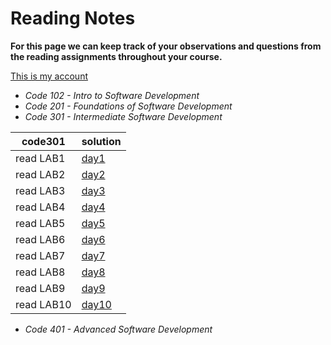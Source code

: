 # Reading Notes

**For this page we can keep track of your observations and questions from the reading assignments throughout your course.**

[This is my account](https://github.com/fawzi-shiyyab19)

- *Code 102 - Intro to Software Development*
- *Code 201 - Foundations of Software Development*
- *Code 301 - Intermediate Software Development*

| code301 | solution |
| --- | ----------- |
| read LAB1 | [day1](https://github.com/fawzi-shiyyab19/reading-notes/blob/main/read%20lab/day1.md) |
| read LAB2 | [day2](https://github.com/fawzi-shiyyab19/reading-notes/blob/main/read%20lab/day2.md) |
| read LAB3 | [day3](https://github.com/fawzi-shiyyab19/reading-notes/blob/main/read%20lab/day3.md) |
| read LAB4 | [day4](https://github.com/fawzi-shiyyab19/reading-notes/blob/main/read%20lab/day4.md) |
| read LAB5 | [day5](https://github.com/fawzi-shiyyab19/reading-notes/blob/main/read%20lab/day5.md) |
| read LAB6 | [day6](https://github.com/fawzi-shiyyab19/reading-notes/blob/main/read%20lab/day6.md) |
| read LAB7 | [day7](https://github.com/fawzi-shiyyab19/reading-notes/blob/main/read%20lab/day7.md) |
| read LAB8 | [day8](https://github.com/fawzi-shiyyab19/reading-notes/blob/main/read%20lab/day8.md) |
| read LAB9 | [day9](https://github.com/fawzi-shiyyab19/reading-notes/blob/main/read%20lab/day9.md) |
| read LAB10 | [day10](https://github.com/fawzi-shiyyab19/reading-notes/blob/main/read%20lab/day10.md) |

- *Code 401 - Advanced Software Development*
